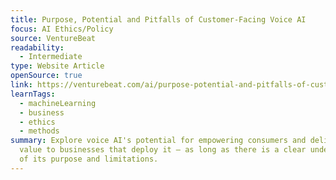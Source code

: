 ```yaml
---
title: Purpose, Potential and Pitfalls of Customer-Facing Voice AI
focus: AI Ethics/Policy
source: VentureBeat
readability:
  - Intermediate
type: Website Article
openSource: true
link: https://venturebeat.com/ai/purpose-potential-and-pitfalls-of-customer-facing-voice-ai/
learnTags:
  - machineLearning
  - business
  - ethics
  - methods
summary: Explore voice AI's potential for empowering consumers and delivering
  value to businesses that deploy it — as long as there is a clear understanding
  of its purpose and limitations.
---
```

